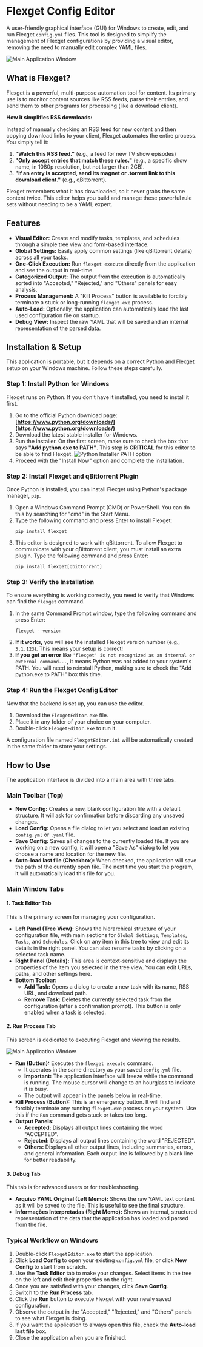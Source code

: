 <!-- 
NOTE FOR THE DEVELOPER: 
To replace the placeholder images below, take screenshots of your application, 
upload them to a service like Imgur or directly to your GitHub repository, 
and replace the placeholder URLs (https://via.placeholder.com/...) with the direct links to your images.
-->

# Flexget Config Editor

A user-friendly graphical interface (GUI) for Windows to create, edit, and run Flexget `config.yml` files. This tool is designed to simplify the management of Flexget configurations by providing a visual editor, removing the need to manually edit complex YAML files.

![Main Application Window](https://i.imgur.com/FZZqwpz.png)

## What is Flexget?

Flexget is a powerful, multi-purpose automation tool for content. Its primary use is to monitor content sources like RSS feeds, parse their entries, and send them to other programs for processing (like a download client).

**How it simplifies RSS downloads:**

Instead of manually checking an RSS feed for new content and then copying download links to your client, Flexget automates the entire process. You simply tell it:

1.  **"Watch this RSS feed."** (e.g., a feed for new TV show episodes)
2.  **"Only accept entries that match these rules."** (e.g., a specific show name, in 1080p resolution, but not larger than 2GB).
3.  **"If an entry is accepted, send its magnet or .torrent link to this download client."** (e.g., qBittorrent).

Flexget remembers what it has downloaded, so it never grabs the same content twice. This editor helps you build and manage these powerful rule sets without needing to be a YAML expert.

## Features

*   **Visual Editor:** Create and modify tasks, templates, and schedules through a simple tree view and form-based interface.
*   **Global Settings:** Easily apply common settings (like qBittorrent details) across all your tasks.
*   **One-Click Execution:** Run `flexget execute` directly from the application and see the output in real-time.
*   **Categorized Output:** The output from the execution is automatically sorted into "Accepted," "Rejected," and "Others" panels for easy analysis.
*   **Process Management:** A "Kill Process" button is available to forcibly terminate a stuck or long-running `flexget.exe` process.
*   **Auto-Load:** Optionally, the application can automatically load the last used configuration file on startup.
*   **Debug View:** Inspect the raw YAML that will be saved and an internal representation of the parsed data.

## Installation & Setup

This application is portable, but it depends on a correct Python and Flexget setup on your Windows machine. Follow these steps carefully.

### Step 1: Install Python for Windows

Flexget runs on Python. If you don't have it installed, you need to install it first.

1.  Go to the official Python download page: **[https://www.python.org/downloads/](https://www.python.org/downloads/)**
2.  Download the latest stable installer for Windows.
3.  Run the installer. On the first screen, make sure to check the box that says **"Add python.exe to PATH"**. This step is **CRITICAL** for this editor to be able to find Flexget.
    ![Python Installer PATH option](https://docs.python.org/3/_images/win_installer.png)
4.  Proceed with the "Install Now" option and complete the installation.

### Step 2: Install Flexget and qBittorrent Plugin

Once Python is installed, you can install Flexget using Python's package manager, `pip`.

1.  Open a Windows Command Prompt (CMD) or PowerShell. You can do this by searching for "cmd" in the Start Menu.
2.  Type the following command and press Enter to install Flexget:
    ```
    pip install flexget
    ```
3.  This editor is designed to work with qBittorrent. To allow Flexget to communicate with your qBittorrent client, you must install an extra plugin. Type the following command and press Enter:
    ```
    pip install flexget[qbittorrent]
    ```

### Step 3: Verify the Installation

To ensure everything is working correctly, you need to verify that Windows can find the `flexget` command.

1.  In the same Command Prompt window, type the following command and press Enter:
    ```
    flexget --version
    ```
2.  **If it works,** you will see the installed Flexget version number (e.g., `3.1.123`). This means your setup is correct!
3.  **If you get an error** like `'flexget' is not recognized as an internal or external command...`, it means Python was not added to your system's PATH. You will need to reinstall Python, making sure to check the "Add python.exe to PATH" box this time.

### Step 4: Run the Flexget Config Editor

Now that the backend is set up, you can use the editor.

1.  Download the `FlexgetEditor.exe` file.
2.  Place it in any folder of your choice on your computer.
3.  Double-click `FlexgetEditor.exe` to run it.

A configuration file named `FlexgetEditor.ini` will be automatically created in the same folder to store your settings.

## How to Use

The application interface is divided into a main area with three tabs.

### Main Toolbar (Top)

*   **New Config:** Creates a new, blank configuration file with a default structure. It will ask for confirmation before discarding any unsaved changes.
*   **Load Config:** Opens a file dialog to let you select and load an existing `config.yml` or `.yaml` file.
*   **Save Config:** Saves all changes to the currently loaded file. If you are working on a new config, it will open a "Save As" dialog to let you choose a name and location for the new file.
*   **Auto-load last file (Checkbox):** When checked, the application will save the path of the currently open file. The next time you start the program, it will automatically load this file for you.

### Main Window Tabs

#### 1. Task Editor Tab

This is the primary screen for managing your configuration.

*   **Left Panel (Tree View):** Shows the hierarchical structure of your configuration file, with main sections for `Global Settings`, `Templates`, `Tasks`, and `Schedules`. Click on any item in this tree to view and edit its details in the right panel. You can also rename tasks by clicking on a selected task name.
*   **Right Panel (Details):** This area is context-sensitive and displays the properties of the item you selected in the tree view. You can edit URLs, paths, and other settings here.
*   **Bottom Toolbar:**
    *   **Add Task:** Opens a dialog to create a new task with its name, RSS URL, and download path.
    *   **Remove Task:** Deletes the currently selected task from the configuration (after a confirmation prompt). This button is only enabled when a task is selected.

#### 2. Run Process Tab

This screen is dedicated to executing Flexget and viewing the results.

![Main Application Window](https://i.imgur.com/VZNuckz.png)

*   **Run (Button):** Executes the `flexget execute` command.
    *   It operates in the same directory as your saved `config.yml` file.
    *   **Important:** The application interface will freeze while the command is running. The mouse cursor will change to an hourglass to indicate it is busy.
    *   The output will appear in the panels below in real-time.
*   **Kill Process (Button):** This is an emergency button. It will find and forcibly terminate any running `flexget.exe` process on your system. Use this if the `Run` command gets stuck or takes too long.
*   **Output Panels:**
    *   **Accepted:** Displays all output lines containing the word "ACCEPTED".
    *   **Rejected:** Displays all output lines containing the word "REJECTED".
    *   **Others:** Displays all other output lines, including summaries, errors, and general information.
    Each output line is followed by a blank line for better readability.

#### 3. Debug Tab

This tab is for advanced users or for troubleshooting.

*   **Arquivo YAML Original (Left Memo):** Shows the raw YAML text content as it will be saved to the file. This is useful to see the final structure.
*   **Informações Interpretadas (Right Memo):** Shows an internal, structured representation of the data that the application has loaded and parsed from the file.

### Typical Workflow on Windows

1.  Double-click `FlexgetEditor.exe` to start the application.
2.  Click **Load Config** to open your existing `config.yml` file, or click **New Config** to start from scratch.
3.  Use the **Task Editor** tab to make your changes. Select items in the tree on the left and edit their properties on the right.
4.  Once you are satisfied with your changes, click **Save Config**.
5.  Switch to the **Run Process** tab.
6.  Click the **Run** button to execute Flexget with your newly saved configuration.
7.  Observe the output in the "Accepted," "Rejected," and "Others" panels to see what Flexget is doing.
8.  If you want the application to always open this file, check the **Auto-load last file** box.
9.  Close the application when you are finished.